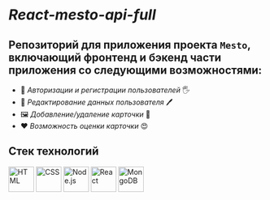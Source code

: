 # _React-mesto-api-full_

## Репозиторий для приложения проекта `Mesto`, включающий фронтенд и бэкенд части приложения со следующими возможностями: ##

 * 🔐 _Авторизации и регистрации пользователей_ 🖐
 * 📃 _Редактирование данных пользователя_ 🖊
 * 🖼 _Добавление/удаление карточки_ 📝 
 * ❤ _Возможность оценки карточки_ 😍

## Стек технологий ##
<div display = 'flex' flex-wrap = 'wrap'>
<img src="https://cdn.jsdelivr.net/gh/devicons/devicon/icons/html5/html5-original-wordmark.svg" alt='HTML' width='50' height='50'/>
<img src="https://cdn.jsdelivr.net/gh/devicons/devicon/icons/css3/css3-original-wordmark.svg" alt='CSS' width='50' height='50'/>
<img src="https://cdn.jsdelivr.net/gh/devicons/devicon/icons/nodejs/nodejs-original-wordmark.svg" alt = 'Node.js' width = '50' height = '50'/>
<img src="https://cdn.jsdelivr.net/gh/devicons/devicon/icons/react/react-original-wordmark.svg" alt = 'React' width = '50' height = '50'/>
<img src="https://cdn.jsdelivr.net/gh/devicons/devicon/icons/mongodb/mongodb-original-wordmark.svg" alt = 'MongoDB' width = '50' height = '50'/>
</div>          
